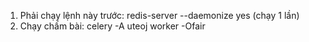 1. Phải chạy lệnh này trước: redis-server --daemonize yes (chạy 1 lần)
2. Chạy chấm bài: celery -A uteoj worker -Ofair